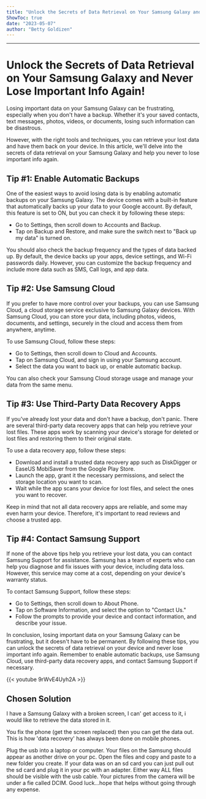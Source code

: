 ```yaml
---
title: "Unlock the Secrets of Data Retrieval on Your Samsung Galaxy and Never Lose Important Info Again!"
ShowToc: true 
date: "2023-05-07"
author: "Betty Goldizen"
---
```

*****
# Unlock the Secrets of Data Retrieval on Your Samsung Galaxy and Never Lose Important Info Again!

Losing important data on your Samsung Galaxy can be frustrating, especially when you don't have a backup. Whether it's your saved contacts, text messages, photos, videos, or documents, losing such information can be disastrous. 

However, with the right tools and techniques, you can retrieve your lost data and have them back on your device. In this article, we'll delve into the secrets of data retrieval on your Samsung Galaxy and help you never to lose important info again.

## Tip #1: Enable Automatic Backups

One of the easiest ways to avoid losing data is by enabling automatic backups on your Samsung Galaxy. The device comes with a built-in feature that automatically backs up your data to your Google account. By default, this feature is set to ON, but you can check it by following these steps:

- Go to Settings, then scroll down to Accounts and Backup.
- Tap on Backup and Restore, and make sure the switch next to "Back up my data" is turned on.

You should also check the backup frequency and the types of data backed up. By default, the device backs up your apps, device settings, and Wi-Fi passwords daily. However, you can customize the backup frequency and include more data such as SMS, Call logs, and app data.

## Tip #2: Use Samsung Cloud

If you prefer to have more control over your backups, you can use Samsung Cloud, a cloud storage service exclusive to Samsung Galaxy devices. With Samsung Cloud, you can store your data, including photos, videos, documents, and settings, securely in the cloud and access them from anywhere, anytime.

To use Samsung Cloud, follow these steps:

- Go to Settings, then scroll down to Cloud and Accounts.
- Tap on Samsung Cloud, and sign in using your Samsung account.
- Select the data you want to back up, or enable automatic backup.

You can also check your Samsung Cloud storage usage and manage your data from the same menu.

## Tip #3: Use Third-Party Data Recovery Apps

If you've already lost your data and don't have a backup, don't panic. There are several third-party data recovery apps that can help you retrieve your lost files. These apps work by scanning your device's storage for deleted or lost files and restoring them to their original state.

To use a data recovery app, follow these steps:

- Download and install a trusted data recovery app such as DiskDigger or EaseUS MobiSaver from the Google Play Store.
- Launch the app, grant it the necessary permissions, and select the storage location you want to scan.
- Wait while the app scans your device for lost files, and select the ones you want to recover.

Keep in mind that not all data recovery apps are reliable, and some may even harm your device. Therefore, it's important to read reviews and choose a trusted app.

## Tip #4: Contact Samsung Support

If none of the above tips help you retrieve your lost data, you can contact Samsung Support for assistance. Samsung has a team of experts who can help you diagnose and fix issues with your device, including data loss. However, this service may come at a cost, depending on your device's warranty status.

To contact Samsung Support, follow these steps:

- Go to Settings, then scroll down to About Phone.
- Tap on Software Information, and select the option to "Contact Us."
- Follow the prompts to provide your device and contact information, and describe your issue.

In conclusion, losing important data on your Samsung Galaxy can be frustrating, but it doesn't have to be permanent. By following these tips, you can unlock the secrets of data retrieval on your device and never lose important info again. Remember to enable automatic backups, use Samsung Cloud, use third-party data recovery apps, and contact Samsung Support if necessary.

{{< youtube 9rWvE4Uyh2A >}} 



## Chosen Solution
 I have a Samsung Galaxy with a broken screen, I can' get access to it, i would like to retrieve the data stored in it.

 You fix the phone (get the screen replaced) then you can get the data out. This is how 'data recovery' has always been done on mobile  phones.

 Plug the usb into a laptop or computer.  Your files on the Samsung should appear as another drive on your pc.  Open the files and copy and paste to a new folder you create.  If your data was on an sd card you can just pull out the sd card and plug it in your pc with an adapter.  Either way ALL files should be visible with the usb cable.  Your pictures from the camera will be under a fie called DCIM.  Good luck...hope that helps without going through any expense.




